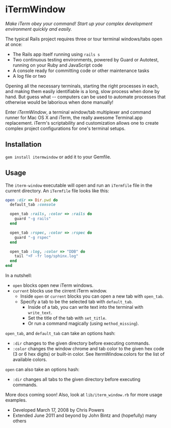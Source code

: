 # iTermWindow

*Make iTerm obey your command! Start up your complex development environment quickly and easily.*

The typical Rails project requires three or tour terminal windows/tabs open at once:

* The Rails app itself running using `rails s`
* Two continuous testing environments, powered by Guard or Autotest, running on your Ruby and JavaScript code
* A console ready for committing code or other maintenance tasks
* A log file or two

Opening all the necessary terminals, starting the right processes in each, and making them easily identifiable
is a long, slow process when done by hand. But guess what -- computers can be used to automate processes that
otherwise would be laborious when done manually!

Enter *iTermWindow*, a terminal window/tab multiplexer and command runner for Mac OS X and iTerm, the really
awesome Terminal.app replacement. iTerm's scriptability and customization allows one to create complex
project configurations for one's terminal setups.

## Installation

`gem install itermwindow` or add it to your Gemfile.

## Usage

The `iterm-window` executable will open and run an `iTermfile` file in the current directory. 
An `iTermfile` file looks like this:

``` ruby
open :dir => Dir.pwd do
  default_tab :console

  open_tab :rails, :color => :rails do
    guard "-g rails"
  end

  open_tab :rspec, :color => :rspec do
    guard "-g rspec"
  end

  open_tab :log, :color => "DDB" do
    tail "+F -fr log/sphinx.log"
  end
end
```

In a nutshell:

* `open` blocks open new iTerm windows.
* `current` blocks use the cirrent iTerm window.
  * Inside `open` or `current` blocks you can open a new tab with `open_tab`.
  * Specify a tab to be the selected tab with `default_tab`.
    * Inside of a tab, you can write text into the terminal with `write_text`.
    * Set the title of the tab with `set_title`.
    * Or run a command magically (using `method_missing`).

`open_tab`, and `default_tab` can take an options hash:

* `:dir` changes to the given directory before executing commands.
* `:color` changes the window chrome and tab color to the given hex code (3 or 6 hex digits) or built-in color. See ItermWindow.colors for the list of available colors.

`open` can also take an options hash:

* `:dir` changes all tabs to the given directory before executing commands.

More docs coming soon! Also, look at `lib/iterm_window.rb` for more usage examples.

* Developed March 17, 2008 by Chris Powers
* Extended June 2011 and beyond by John Bintz and (hopefully) many others

